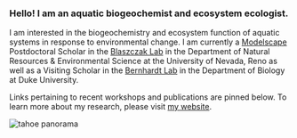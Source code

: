 ### Hello! I am an aquatic biogeochemist and ecosystem ecologist.

I am interested in the biogeochemistry and ecosystem function of aquatic systems in response to environmental change. I am currently a [Modelscape](https://microcollaborative.atlassian.net/wiki/spaces/MP/overview) Postdoctoral Scholar in the [Blaszczak Lab](https://blaszczaklab.weebly.com/) in the Department of Natural Resources & Environmental Science at the University of Nevada, Reno as well as a Visiting Scholar in the [Bernhardt Lab](https://nicholas.duke.edu/people/faculty/bernhardt) in the Department of Biology at Duke University. 

Links pertaining to recent workshops and publications are pinned below. To learn more about my research, please visit [my website](https://www.heililowman.com/research.html).

![tahoe panorama](IMG_4018.png) 

<!--
everything below here is hidden ...
**hlowman/hlowman** is a ✨ _special_ ✨ repository because its `README.md` (this file) appears on your GitHub profile.

Here are some ideas to get you started:

- 🔭 I’m currently working on ...
- 🌱 I’m currently learning ...
- 👯 I’m looking to collaborate on ...
- 🤔 I’m looking for help with ...
- 💬 Ask me about ...
- 📫 How to reach me: ...
- 😄 Pronouns: ...
- ⚡ Fun fact: ...
-->
